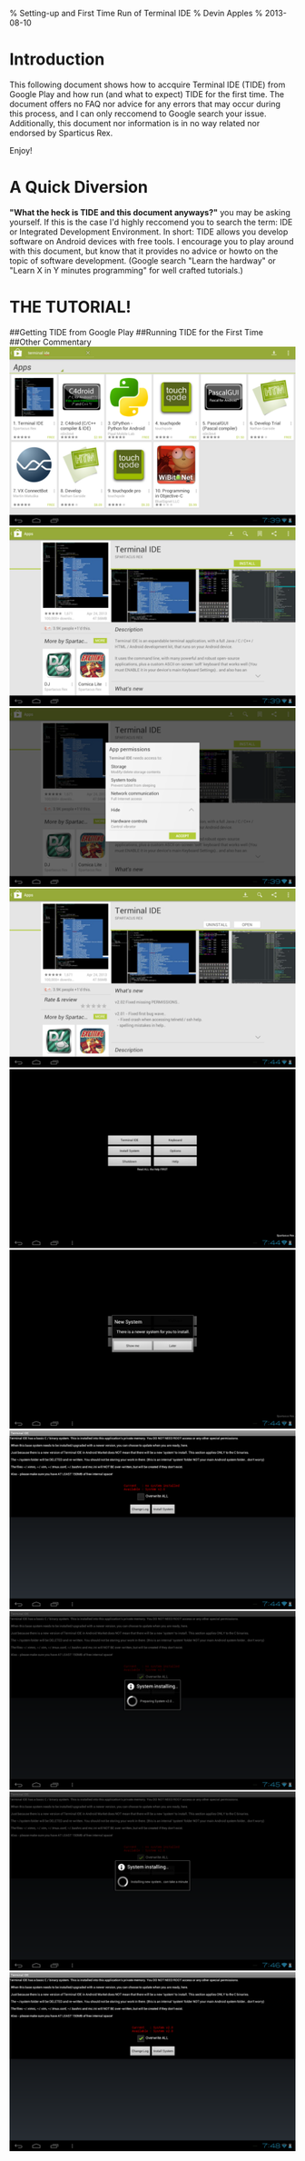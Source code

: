 % Setting-up and First Time Run of Terminal IDE
% Devin Apples
% 2013-08-10

Introduction
============
This following document shows how to accquire Terminal IDE (TIDE) from Google Play and how run (and what to expect) TIDE for the first time.
The document offers no FAQ nor advice for any errors that may occur during this process, and I can only reccomend to Google search your issue.
Additionally, this document nor information is in no way related nor endorsed by Sparticus Rex.

Enjoy! 

A Quick Diversion
=================
**"What the heck is TIDE and this document anyways?"** you may be asking yourself.
If this is the case I'd highly reccomend you to search the term: IDE or Integrated Development Environment.
In short: TIDE allows you develop software on Android devices with free tools.
I encourage you to play around with this document, but know that it provides no advice or howto on the topic of software development.
(Google search "Learn <enter languge> the hardway" or "Learn X in Y minutes programming" for well crafted tutorials.)

THE TUTORIAL!
=============
##Getting TIDE from Google Play 
##Running TIDE for the First Time
##Other Commentary
![Tut02](./01_SearchTIDE.png "Subtext")
![Tut02](./02_AppPreInstall.png "Subtext")
![Tut02](./03_AppPermissions.png "Subtext")
![Tut02](./04_AppInstalled.png "Subtext")
![Tut02](./05_TIDEFirstScreen.png "Subtext")
![Tut02](./06_TIDEMissingSystem.png "Subtext")
![Tut02](./07_TIDESystemInstallFirst.png "Subtext")
![Tut02](./08_TIDESystemDownload.png "Subtext")
![Tut02](./09_TIDESystemInstalling.png "Subtext")
![Tut02](./10_TIDESystemInstalledLast.png "Subtext")

